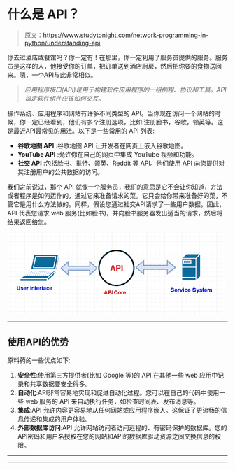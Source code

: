 # 什么是 API？

> 原文：<https://www.studytonight.com/network-programming-in-python/understanding-api>

你去过酒店或餐馆吗？你一定有！在那里，你一定利用了服务员提供的服务。服务员是这样的人，他接受你的订单，把订单送到酒店厨房，然后把你要的食物送回来。嗯，一个API与此非常相似。

> *应用程序接口(API)是用于构建软件应用程序的一组例程、协议和工具。API指定软件组件应该如何交互。*

操作系统、应用程序和网站有许多不同类型的 API。当你现在访问一个网站的时候，你一定已经看到，他们有多个注册选项，比如:注册脸书，谷歌，领英等。这是最近API最常见的用法。以下是一些常用的 API 列表:

*   **谷歌地图 API** :谷歌地图 API 让开发者在网页上嵌入谷歌地图。
*   **YouTube API** :允许你在自己的网页中集成 YouTube 视频和功能。
*   **社交 API** :包括脸书、推特、领英、Reddit 等 API。他们使用 API 向您提供对其注册用户的公共数据的访问。

我们之前说过，那个 API 就像一个服务员，我们的意思是它不会让你知道，方法或者程序是如何运作的，通过它来准备请求的菜。它只会给你带来准备好的菜，不管它是用什么方法做的。同样，假设您通过社交API请求了一些用户数据。因此，API 代表您请求 web 服务(比如脸书)，并向脸书服务器发出适当的请求，然后将结果返回给您。

![Understanding API](img/d452f920631f2ae5410a004bc9745c7f.png)

* * *

## 使用API的优势

原料药的一些优点如下:

1.  **安全性**:使用第三方提供者(比如 Google 等)的 API 在其他一些 web 应用中记录和共享数据要安全得多。
2.  **自动化**:API非常容易地实现和促进自动化过程。您可以在自己的代码中使用一些 web 服务的 API 来自动执行任务，如检查时间表、发布消息等。
3.  **集成**:API 允许内容更容易地从任何网站或应用程序嵌入。这保证了更流畅的信息传递和集成的用户体验。
4.  **外部数据库访问**:API 允许网站访问者访问远程的、有密码保护的数据库。您的API密码和用户名授权在您的网站和API的数据库驱动资源之间交换信息的权限。

* * *

* * *